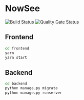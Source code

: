 # NowSee

[![Build Status](https://travis-ci.com/swsnu/swppfall2022-team6.svg?branch=main)](https://travis-ci.com/swsnu/swppfall2022-team6)
[![Quality Gate Status](https://sonarcloud.io/api/project_badges/measure?project=swsnu_swppfall2022-team6&metric=alert_status)](https://sonarcloud.io/dashboard?id=swsnu_swppfall2022-team6)

## Frontend
```bash
cd frontend
yarn
yarn start
```

## Backend
```bash
cd backend
python manage.py migrate
python manage.py runserver
```